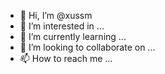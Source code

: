 - 👋 Hi, I’m @xussm
- 👀 I’m interested in ...
- 🌱 I’m currently learning ...
- 💞️ I’m looking to collaborate on ...
- 📫 How to reach me ...

<!---
xussm/xussm is a ✨ special ✨ repository because its `README.md` (this file) appears on your GitHub profile.
You can click the Preview link to take a look at your changes.
--->
